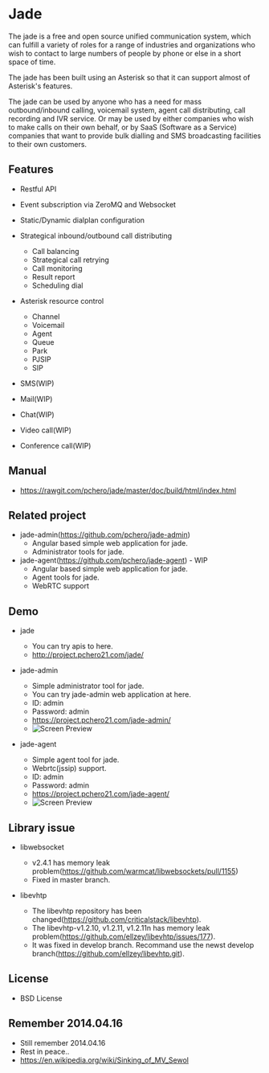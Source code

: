 Jade
====
The jade is a free and open source unified communication system, which can fulfill a variety of roles for a range of industries and organizations who wish to contact to large numbers of people by phone or else in a short space of time.

The jade has been built using an Asterisk so that it can support almost of Asterisk's features. 

The jade can be used by anyone who has a need for mass outbound/inbound calling, voicemail system, agent call distributing, call recording and IVR service. 
Or may be used by either companies who wish to make calls on their own behalf, or by SaaS (Software as a Service) companies that want to provide bulk dialling and SMS broadcasting facilities to their own customers.

## Features
* Restful API

* Event subscription via ZeroMQ and Websocket

* Static/Dynamic dialplan configuration

* Strategical inbound/outbound call distributing
  * Call balancing
  * Strategical call retrying
  * Call monitoring
  * Result report
  * Scheduling dial

* Asterisk resource control
  * Channel
  * Voicemail
  * Agent
  * Queue
  * Park
  * PJSIP
  * SIP

* SMS(WIP)
* Mail(WIP)
* Chat(WIP)
* Video call(WIP)
* Conference call(WIP)

## Manual
* https://rawgit.com/pchero/jade/master/doc/build/html/index.html

## Related project
* jade-admin(https://github.com/pchero/jade-admin)
  * Angular based simple web application for jade.
  * Administrator tools for jade.
* jade-agent(https://github.com/pchero/jade-agent) - WIP
  * Angular based simple web application for jade.
  * Agent tools for jade.
  * WebRTC support

## Demo
* jade
  * You can try apis to here.
  * http://project.pchero21.com/jade/

* jade-admin
  * Simple administrator tool for jade.
  * You can try jade-admin web application at here.
  * ID: admin
  * Password: admin
  * https://project.pchero21.com/jade-admin/
  * ![Screen Preview](https://raw.githubusercontent.com/pchero/jade-admin/master/jade-admin.png)
  
* jade-agent
  * Simple agent tool for jade.
  * Webrtc(jssip) support.
  * ID: admin
  * Password: admin
  * https://project.pchero21.com/jade-agent/
  * ![Screen Preview](https://raw.githubusercontent.com/pchero/jade-agent/master/jade-agent.png)

## Library issue
* libwebsocket
  * v2.4.1 has memory leak problem(https://github.com/warmcat/libwebsockets/pull/1155)
  * Fixed in master branch.

* libevhtp
  * The libevhtp repository has been changed(https://github.com/criticalstack/libevhtp).
  * The libevhtp-v1.2.10, v1.2.11, v1.2.11n has memory leak problem(https://github.com/ellzey/libevhtp/issues/177).
  * It was fixed in develop branch. Recommand use the newst develop branch(https://github.com/ellzey/libevhtp.git).

## License
* BSD License

## Remember 2014.04.16
* Still remember 2014.04.16
* Rest in peace..
* https://en.wikipedia.org/wiki/Sinking_of_MV_Sewol
